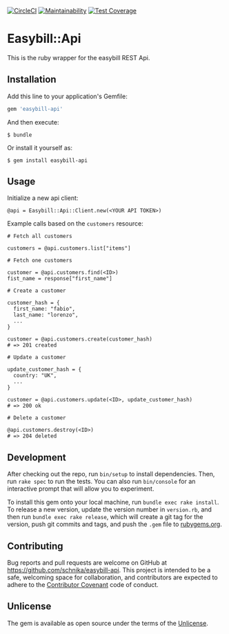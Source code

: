 [![CircleCI](https://circleci.com/gh/schnika/easybill.svg?style=svg)](https://circleci.com/gh/schnika/easybill)
[![Maintainability](https://api.codeclimate.com/v1/badges/50d989f72ecce4e91ff9/maintainability)](https://codeclimate.com/github/schnika/easybill/maintainability)
[![Test Coverage](https://api.codeclimate.com/v1/badges/50d989f72ecce4e91ff9/test_coverage)](https://codeclimate.com/github/schnika/easybill/test_coverage)

# Easybill::Api

This is the ruby wrapper for the easybill REST Api.

## Installation

Add this line to your application's Gemfile:

```ruby
gem 'easybill-api'
```

And then execute:

    $ bundle

Or install it yourself as:

    $ gem install easybill-api

## Usage

Initialize a new api client:

```
@api = Easybill::Api::Client.new(<YOUR API TOKEN>)
```

Example calls based on the `customers` resource:

```
# Fetch all customers

customers = @api.customers.list["items"]
```

```
# Fetch one customers

customer = @api.customers.find(<ID>)
fist_name = response["first_name"]
```

```
# Create a customer

customer_hash = {
  first_name: "fabio",
  last_name: "lorenzo",
  ...
}

customer = @api.customers.create(customer_hash)
# => 201 created
```

```
# Update a customer

update_customer_hash = {
  country: "UK",
  ...
}

customer = @api.customers.update(<ID>, update_customer_hash)
# => 200 ok
```

```
# Delete a customer

@api.customers.destroy(<ID>)
# => 204 deleted
```

## Development

After checking out the repo, run `bin/setup` to install dependencies. Then, run `rake spec` to run the tests. You can also run `bin/console` for an interactive prompt that will allow you to experiment.

To install this gem onto your local machine, run `bundle exec rake install`. To release a new version, update the version number in `version.rb`, and then run `bundle exec rake release`, which will create a git tag for the version, push git commits and tags, and push the `.gem` file to [rubygems.org](https://rubygems.org).

## Contributing

Bug reports and pull requests are welcome on GitHub at https://github.com/schnika/easybill-api. This project is intended to be a safe, welcoming space for collaboration, and contributors are expected to adhere to the [Contributor Covenant](http://contributor-covenant.org) code of conduct.

## Unlicense

The gem is available as open source under the terms of the [Unlicense](http://unlicense.org).
